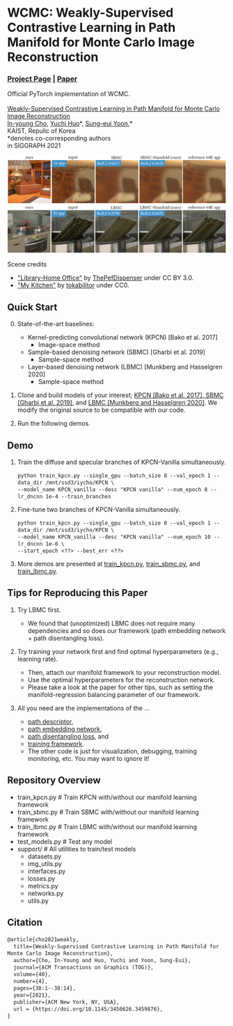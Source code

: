 # WCMC: Weakly-Supervised Contrastive Learning in Path Manifold for Monte Carlo Image Reconstruction
### [Project Page](https://bit.ly/3uHRUPG) | [Paper](https://bit.ly/33G6vPG)
Official PyTorch implementation of WCMC.<br><br>
[Weakly-Supervised Contrastive Learning in Path Manifold for Monte Carlo Image Reconstruction](https://bit.ly/3uHRUPG)  
 [In-young Cho](https://bit.ly/3hma5qh),
 [Yuchi Huo](https://sgvr.kaist.ac.kr/~ychuo/)\*,
 [Sung-eui Yoon](https://sgvr.kaist.ac.kr/~sungeui/),\* <br>
 KAIST, Repulic of Korea  
  \*denotes co-corresponding authors  
in SIGGRAPH 2021

![teaser_image](assets/result1.png)
![teaser_image](assets/result2.PNG)

Scene credits
- ["Library-Home Office"](https://www.blendswap.com/blend/19984) by [ThePefDispenser](https://blendswap.com/profile/663773) under CC BY 3.0.
- ["My Kitchen"](https://www.blendswap.com/blend/9528) by [tokabilitor](https://www.blendswap.com/profile/41638) under CC0.

## Quick Start
0. State-of-the-art baselines: 
    - Kernel-predicting convolutional network (KPCN) [Bako et al. 2017]
        - Image-space method
    - Sample-based denoising network (SBMC) [Gharbi et al. 2019]
        - Sample-space method
    - Layer-based denoising network (LBMC) [Munkberg and Hasselgren 2020]
        - Sample-space method

1. Clone and build models of your interest; [KPCN [Bako et al. 2017], SBMC [Gharbi et al. 2019]](https://github.com/Mephisto405/SBMC-Manifold), and [LBMC [Munkberg and Hasselgren 2020]](https://github.com/Mephisto405/layerdenoise). We modify the original source to be compatible with our code.

2. Run the following demos.

## Demo

1. Train the diffuse and specular branches of KPCN-Vanilla simultaneously.

    ```
    python train_kpcn.py --single_gpu --batch_size 8 --val_epoch 1 --data_dir /mnt/ssd3/iycho/KPCN \
	--model_name KPCN_vanilla --desc "KPCN vanilla" --num_epoch 8 --lr_dncnn 1e-4 --train_branches
    ```

2. Fine-tune two branches of KPCN-Vanilla simultaneously.

    ```
    python train_kpcn.py --single_gpu --batch_size 8 --val_epoch 1 --data_dir /mnt/ssd3/iycho/KPCN \
	--model_name KPCN_vanilla --desc "KPCN vanilla" --num_epoch 10 --lr_dncnn 1e-6 \
	--start_epoch <??> --best_err <??>
    ```

3. More demos are presented at [train_kpcn.py](train_kpcn.py), [train_sbmc.py](train_sbmc.py), and [train_lbmc.py](train_lbmc.py).

## Tips for Reproducing this Paper

1. Try LBMC first.
    - We found that (unoptimized) LBMC does not require many dependencies and so does our framework (path embedding network + path disentangling loss).

2. Try training your network first and find optimal hyperparameters (e.g., learning rate). 
    - Then, attach our manifold framework to your reconstruction model. 
    - Use the optimal hyperparameters for the reconstruction network. 
    - Please take a look at the paper for other tips, such as setting the manifold-regression balancing parameter of our framework.

3. All you need are the implementations of the ...
    - [path descriptor](support/datasets.py),
    - [path embedding network](support/networks.py),
    - [path disentangling loss](support/losses.py), and
    - [training framework](support/interfaces.py).
    - The other code is just for visualization, debugging, training monitoring, etc. You may want to ignore it!

## Repository Overview

- train_kpcn.py         # Train KPCN with/without our manifold learning framework
- train_sbmc.py         # Train SBMC with/without our manifold learning framework
- train_lbmc.py         # Train LBMC with/without our manifold learning framework
- test_models.py        # Test any model
- support/              # All utilities to train/test models
	- datasets.py
	- img_utils.py
	- interfaces.py
	- losses.py
	- metrics.py
	- networks.py
	- utils.py

## Citation

```
@article{cho2021weakly,
  title={Weakly-Supervised Contrastive Learning in Path Manifold for Monte Carlo Image Reconstruction},
  author={Cho, In-Young and Huo, Yuchi and Yoon, Sung-Eui},
  journal={ACM Transactions on Graphics (TOG)},
  volume={40},
  number={4},
  pages={38:1--38:14},
  year={2021},
  publisher={ACM New York, NY, USA},
  url = {https://doi.org/10.1145/3450626.3459876},
}
```